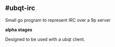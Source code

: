 #ubqt-irc
--------

Small go program to represent IRC over a 9p server

**alpha stages**

Designed to be used with a ubqt client.
